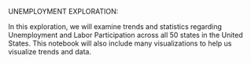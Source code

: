 UNEMPLOYMENT EXPLORATION:

In this exploration, we will examine trends and statistics regarding Unemployment and Labor Participation across all 50 states in the United States. This notebook will also include many visualizations to help us visualize trends and data.

